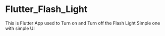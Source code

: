 # Flutter_Flash_Light
This is Flutter App used to Turn on and Turn off the Flash Light Simple one with simple UI
